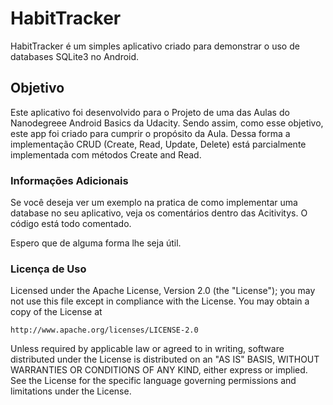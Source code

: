 HabitTracker
===========

HabitTracker é um simples aplicativo criado para demonstrar o uso de databases SQLite3 no Android.

## Objetivo 
Este aplicativo foi desenvolvido para o Projeto de uma das Aulas do Nanodegreee Android Basics da Udacity. Sendo assim, como esse objetivo, este app foi criado para cumprir o propósito da Aula. Dessa forma a implementação CRUD (Create, Read, Update, Delete) está parcialmente implementada com métodos Create and Read.

### Informações Adicionais
Se você deseja ver um exemplo na pratica de como implementar uma database no seu aplicativo, veja os comentários dentro das Acitivitys. O código está todo comentado.

Espero que de alguma forma lhe seja útil.

### Licença de Uso

Licensed under the Apache License, Version 2.0 (the "License");
you may not use this file except in compliance with the License.
You may obtain a copy of the License at

    http://www.apache.org/licenses/LICENSE-2.0

Unless required by applicable law or agreed to in writing, software
distributed under the License is distributed on an "AS IS" BASIS,
WITHOUT WARRANTIES OR CONDITIONS OF ANY KIND, either express or implied.
See the License for the specific language governing permissions and
limitations under the License.